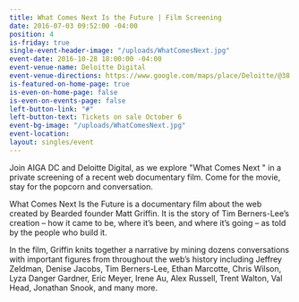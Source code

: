 ```yaml
---
title: What Comes Next Is the Future | Film Screening
date: 2016-07-03 09:52:00 -04:00
position: 4
is-friday: true
single-event-header-image: "/uploads/WhatComesNext.jpg"
event-date: 2016-10-28 18:00:00 -04:00
event-venue-name: Deloitte Digital
event-venue-directions: https://www.google.com/maps/place/Deloitte/@38.8980777,-77.0574257,15z/data=!4m8!1m2!2m1!1sDeloitte+Digital+1919+N+Lynn+St+Arlington,+VA+22209!3m4!1s0x89b7b65afe50a213:0x54e12b9d83962922!8m2!3d38.8974671!4d-77.0707204
is-featured-on-home-page: true
is-even-on-home-page: false
is-even-on-events-page: false
left-button-link: "#"
left-button-text: Tickets on sale October 6
event-bg-image: "/uploads/WhatComesNext.jpg"
event-location: 
layout: singles/event
---
```


Join AIGA DC and Deloitte Digital, as we explore "What Comes Next " in a private screening of a recent web documentary film. Come for the movie, stay for the popcorn and conversation.

What Comes Next Is the Future is a documentary film about the web created by Bearded founder Matt Griffin. It is the story of Tim Berners-Lee’s creation – how it came to be, where it’s been, and where it’s going – as told by the people who build it.

In the film, Griffin knits together a narrative by mining dozens conversations with important figures from throughout the web’s history including Jeffrey Zeldman, Denise Jacobs, Tim Berners-Lee, Ethan Marcotte, Chris Wilson, Lyza Danger Gardner, Eric Meyer, Irene Au, Alex Russell, Trent Walton, Val Head, Jonathan Snook, and many more.